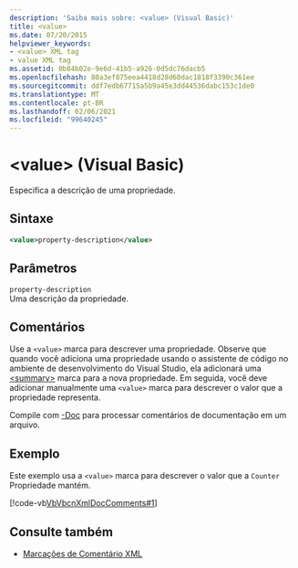 ```yaml
---
description: 'Saiba mais sobre: <value> (Visual Basic)'
title: <value>
ms.date: 07/20/2015
helpviewer_keywords:
- <value> XML tag
- value XML tag
ms.assetid: 0b84b02e-9e6d-41b5-a926-0d5dc76dacb5
ms.openlocfilehash: 80a3ef875eea4418d28d60dac1818f3390c361ee
ms.sourcegitcommit: ddf7edb67715a5b9a45e3dd44536dabc153c1de0
ms.translationtype: MT
ms.contentlocale: pt-BR
ms.lasthandoff: 02/06/2021
ms.locfileid: "99640245"
---
```

# <a name="value-visual-basic"></a>\<value> (Visual Basic)

Especifica a descrição de uma propriedade.  
  
## <a name="syntax"></a>Sintaxe  
  
```xml  
<value>property-description</value>  
```  
  
## <a name="parameters"></a>Parâmetros  

 `property-description`  
 Uma descrição da propriedade.  
  
## <a name="remarks"></a>Comentários  

 Use a `<value>` marca para descrever uma propriedade. Observe que quando você adiciona uma propriedade usando o assistente de código no ambiente de desenvolvimento do Visual Studio, ela adicionará uma [\<summary>](summary.md) marca para a nova propriedade. Em seguida, você deve adicionar manualmente uma `<value>` marca para descrever o valor que a propriedade representa.  
  
 Compile com [-Doc](../../reference/command-line-compiler/doc.md) para processar comentários de documentação em um arquivo.  
  
## <a name="example"></a>Exemplo  

 Este exemplo usa a `<value>` marca para descrever o valor que a `Counter` Propriedade mantém.  
  
 [!code-vb[VbVbcnXmlDocComments#1](~/samples/snippets/visualbasic/VS_Snippets_VBCSharp/VbVbcnXmlDocComments/VB/Class1.vb#1)]  
  
## <a name="see-also"></a>Consulte também

- [Marcações de Comentário XML](index.md)
